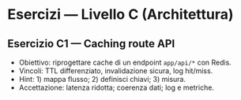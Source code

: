 # Esercizi — Livello C (Architettura)

## Esercizio C1 — Caching route API
- Obiettivo: riprogettare cache di un endpoint `app/api/*` con Redis.
- Vincoli: TTL differenziato, invalidazione sicura, log hit/miss.
- Hint: 1) mappa flusso; 2) definisci chiavi; 3) misura.
- Accettazione: latenza ridotta; coerenza dati; log e metriche.
